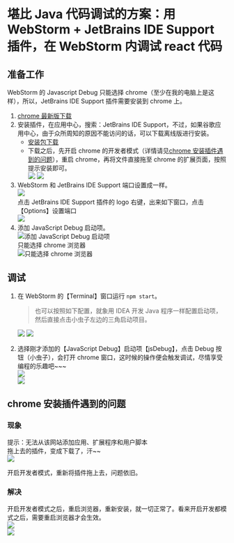 # 堪比 Java 代码调试的方案：用 WebStorm + JetBrains IDE Support 插件，在 WebStorm 内调试 react 代码
## 准备工作
WebStorm 的 Javascript Debug 只能选择 chrome（至少在我的电脑上是这样），所以，JetBrains IDE Support 插件需要安装到 chrome 上。
1. [chrome 最新版下载](http://chromecj.com/category/chrome/)
1. 安装插件，在应用中心，搜索：JetBrains IDE Support，不过，如果谷歌应用中心，由于众所周知的原因不能访问的话，可以下载离线版进行安装。
    * [安装包下载](./JetBrains-IDE-Support-2.0.9-Crx4.crx)
    * 下载之后，先开启 chrome 的开发者模式（详情请见<a href="#chromePluginInstall">chrome 安装插件遇到的问题</a>），重启 chrome，再将文件直接拖至 chrome 的扩展页面，按照提示安装即可。  
    ![](./images/WebStormDebugReact04.png)
    ![](./images/WebStormDebugReact05.png)
1. WebStorm 和 JetBrains IDE Support 端口设置成一样。  
    ![](./images/WebStormDebugReact03.png)  
    点击 JetBrains IDE Support 插件的 logo 右键，出来如下窗口，点击【Options】设置端口  
    ![](./images/WebStormDebugReact06.png)
1. 添加 JavaScript Debug 启动项。  
    ![添加 JavaScript Debug 启动项](./images/WebStormDebugReact01.png)  
    只能选择 chrome 浏览器  
    ![只能选择 chrome 浏览器](./images/WebStormDebugReact02.png)

## 调试
1. 在 WebStorm 的【Terminal】窗口运行 `npm start`。  
    > 也可以按照如下配置，就象用 IDEA 开发 Java 程序一样配置启动项，然后直接点击小虫子左边的三角启动项目。 
     
    ![](./images/WebStormDebugReact09.png)
    ![](./images/WebStormDebugReact08.png)
1. 选择刚才添加的【JavaScript Debug】启动项【jsDebug】，点击 Debug 按钮（小虫子），会打开 chrome 窗口，这时候的操作便会触发调试，尽情享受编程的乐趣吧~~~  
    ![](./images/WebStormDebugReact10.png)  
    ![](./images/WebStormDebugReact11.png)

## <a name="chromePluginInstall">chrome 安装插件遇到的问题</a>
### 现象
提示：无法从该网站添加应用、扩展程序和用户脚本  
拖上去的插件，变成下载了，汗~~  
![](./images/WebStormDebugReact12.png)
  
开启开发者模式，重新将插件拖上去，问题依旧。

### 解决
开启开发者模式之后，重启浏览器，重新安装，就一切正常了。看来开启开发都模式之后，需要重启浏览器才会生效。  
![](./images/WebStormDebugReact13.png)  
![](./images/WebStormDebugReact14.png)

